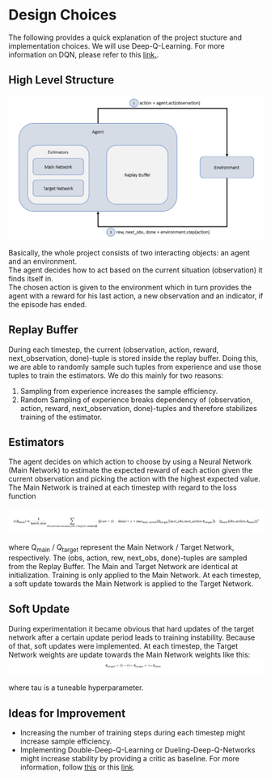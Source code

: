# Design Choices
The following provides a quick explanation of the project stucture and implementation choices.
We will use Deep-Q-Learning. For more information on DQN, please refer to this [link.](https://towardsdatascience.com/self-learning-ai-agents-part-ii-deep-q-learning-b5ac60c3f47).

## High Level Structure
![High Level Stucture](images/structure.png)

Basically, the whole project consists of two interacting objects: an agent and an environment.  
The agent decides how to act based on the current situation (observation) it finds itself in.  
The chosen action is given to the environment which in turn provides the agent with a reward for
his last action, a new observation and an indicator, if the episode has ended.

## Replay Buffer
During each timestep, the current (observation, action, reward, next_observation, done)-tuple is 
stored inside the replay buffer. Doing this, we are able to randomly sample such tuples from experience
and use those tuples to train the estimators. We do this mainly for two reasons:
1. Sampling from experience increases the sample efficiency.
2. Random Sampling of experience breaks dependency of (observation, action, reward, next_observation, done)-tuples
   and therefore stabilizes training of the estimator.
   
## Estimators
The agent decides on which action to choose by using a Neural Network (Main Network) to estimate the expected reward of each
action given the current observation and picking the action with the highest expected value.
The Main Network is trained at each timestep with regard to the loss function  
<br>
![loss](images/loss.PNG)  
<br>
where Q<sub>main</sub> / Q<sub>target</sub> represent the Main Network / Target Network, respectively. The 
(obs, action, rew, next_obs, done)-tuples are sampled from the Replay Buffer. The Main and Target Network are identical 
at initialization. Training is only applied to the Main Network. At each timestep, a soft update towards the Main Network
is applied to the Target Network.

## Soft Update
During experimentation it became obvious that hard updates of the target network after a certain update period
leads to training instability. Because of that, soft updates were implemented. At each timestep, the Target Network weights
are update towards the Main Network weights like this:
<br>
![soft update](images/soft_update.PNG)
<br>

where tau is a tuneable hyperparameter.

## Ideas for Improvement
- Increasing the number of training steps during each timestep might increase sample efficiency.
- Implementing Double-Deep-Q-Learning or Dueling-Deep-Q-Networks might increase stability by providing a critic as 
   baseline. For more information, follow [this](https://towardsdatascience.com/double-deep-q-networks-905dd8325412)
   or this [link](https://towardsdatascience.com/dueling-deep-q-networks-81ffab672751).
